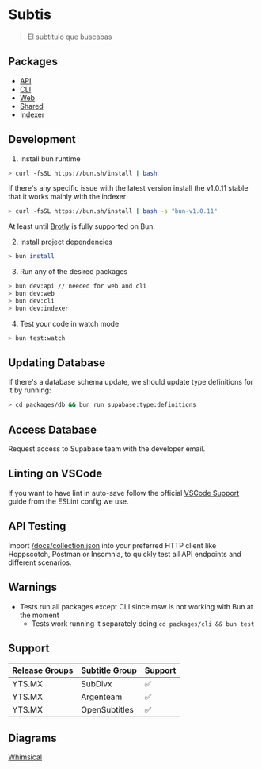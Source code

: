 # Subtis

> El subtítulo que buscabas

## Packages

- [API](/packages/api/)
- [CLI](/packages/cli/)
- [Web](/packages/web/)
- [Shared](/packages/shared/)
- [Indexer](/packages/indexer/)

## Development

1. Install bun runtime

```bash
> curl -fsSL https://bun.sh/install | bash
```

If there's any specific issue with the latest version install the v1.0.11 stable that it works mainly with the indexer

```bash
> curl -fsSL https://bun.sh/install | bash -s "bun-v1.0.11"
```

At least until [Brotly](https://github.com/oven-sh/bun/issues/267) is fully supported on Bun.

2. Install project dependencies

```bash
> bun install
```

3. Run any of the desired packages

```bash
> bun dev:api // needed for web and cli
> bun dev:web
> bun dev:cli
> bun dev:indexer
```

4. Test your code in watch mode

```bash
> bun test:watch
```

## Updating Database

If there's a database schema update, we should update type definitions for it by running:

```bash
> cd packages/db && bun run supabase:type:definitions
```

## Access Database

Request access to Supabase team with the developer email.

## Linting on VSCode

If you want to have lint in auto-save follow the official [VSCode Support](https://github.com/antfu/eslint-config#vs-code-support-auto-fix) guide from the ESLint config we use.

## API Testing

Import [/docs/collection.json](/docs/collection.json) into your preferred HTTP client like Hoppscotch, Postman or Insomnia, to quickly test all API endpoints and different scenarios.

## Warnings

- Tests run all packages except CLI since msw is not working with Bun at the moment
  - Tests work running it separately doing `cd packages/cli && bun test`

## Support

| Release Groups | Subtitle Group | Support |
| -------------- | -------------- | ------- |
| YTS.MX         | SubDivx        | ✅      |
| YTS.MX         | Argenteam      | ✅      |
| YTS.MX         | OpenSubtitles  | ✅      |

## Diagrams

[Whimsical](https://whimsical.com/Subtis-9VTuUJTU3KcGLHGbk19ioA)
